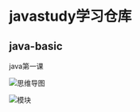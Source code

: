 # javastudy学习仓库

## java-basic

java第一课

![思维导图](D:\Javastudy\readme.assets\思维导图.jpg)

![模块](D:\Javastudy\readme.assets\模块.jpg)


